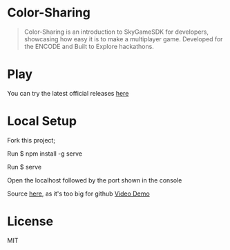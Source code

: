 # Color-Sharing
>Color-Sharing is an introduction to SkyGameSDK for developers, showcasing how easy it is to make a multiplayer game.
>Developed for the ENCODE and Built to Explore hackathons. 

# Play
You can try the latest official releases [here](https://abughadiyah.hns.siasky.net/)

# Local Setup
Fork this project;

Run $ npm install -g serve

Run $ serve

Open the localhost followed by the port shown in the console

Source [here](https://siasky.net/AADSkQRkxk3eN66LNoLBCStsBqblZ0bThpp6Xu5i5RsjyQ), as it's too big for github
[Video Demo](https://youtu.be/T5F1U5uxyYQ)

# License
MIT

